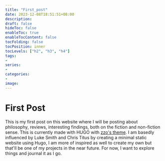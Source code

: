 ```yaml
---
title: "First_post"
date: 2023-12-08T18:51:51+08:00
description:
draft: false
hideToc: false
enableToc: true
enableTocContent: false
tocFolding: false
tocPosition: inner
tocLevels: ["h2", "h3", "h4"]
tags:
-
series:
-
categories:
-
image:
---
```


# First Post

This is my first post on this website where I will be posting about philosophy, reviews, interesting findings, both on the fiction and non-fiction sense. This is currently made with HUGO with [zzo's theme](https://github.com/zzossig/hugo-theme-zzo). I am basedly influenced by Luke Smith and Chris Titus by creating a minimal static website using Hugo, I am more of inspired as well to create my own but that'll be one of my projects in the near future. For now, I want to explore things and journal it as I go. 
